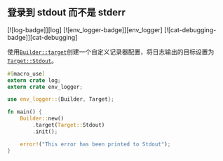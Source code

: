 ## 登录到 stdout 而不是 stderr

[![log-badge]][log] [![env_logger-badge]][env_logger] [![cat-debugging-badge]][cat-debugging]

使用[`Builder::target`]创建一个自定义记录器配置，将日志输出的目标设置为[`Target::Stdout`]。

```rust
#[macro_use]
extern crate log;
extern crate env_logger;

use env_logger::{Builder, Target};

fn main() {
    Builder::new()
        .target(Target::Stdout)
        .init();

    error!("This error has been printed to Stdout");
}
```

[`builder::target`]: https://docs.rs/env_logger/*/env_logger/struct.Builder.html#method.target
[`target::stdout`]: https://docs.rs/env_logger/*/env_logger/fmt/enum.Target.html
